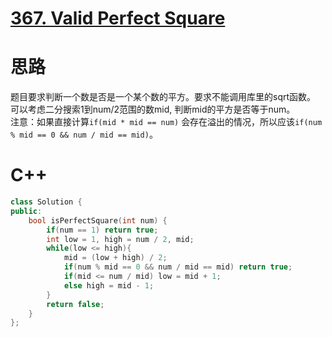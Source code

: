 # [367. Valid Perfect Square](https://leetcode.com/problems/valid-perfect-square/description/)
# 思路
题目要求判断一个数是否是一个某个数的平方。要求不能调用库里的sqrt函数。   
可以考虑二分搜索1到num/2范围的数mid, 判断mid的平方是否等于num。   
注意：如果直接计算`if(mid * mid == num)` 会存在溢出的情况，所以应该`if(num % mid == 0 && num / mid == mid)`。
# C++
```C++
class Solution {
public:
    bool isPerfectSquare(int num) {
        if(num == 1) return true;
        int low = 1, high = num / 2, mid;
        while(low <= high){
            mid = (low + high) / 2;
            if(num % mid == 0 && num / mid == mid) return true;
            if(mid <= num / mid) low = mid + 1;
            else high = mid - 1;
        }
        return false;
    }
};
```
